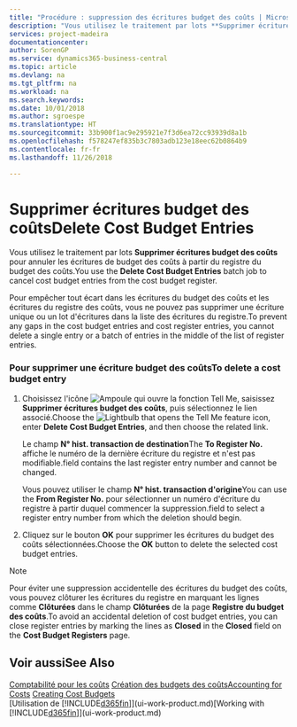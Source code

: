 ```yaml
---
title: "Procédure : suppression des écritures budget des coûts | Microsoft Docs"
description: "Vous utilisez le traitement par lots **Supprimer écritures budget des coûts** pour annuler les écritures de budget des coûts à partir du registre du budget des coûts."
services: project-madeira
documentationcenter: 
author: SorenGP
ms.service: dynamics365-business-central
ms.topic: article
ms.devlang: na
ms.tgt_pltfrm: na
ms.workload: na
ms.search.keywords: 
ms.date: 10/01/2018
ms.author: sgroespe
ms.translationtype: HT
ms.sourcegitcommit: 33b900f1ac9e295921e7f3d6ea72cc93939d8a1b
ms.openlocfilehash: f578247ef835b3c7803adb123e18eec62b0864b9
ms.contentlocale: fr-fr
ms.lasthandoff: 11/26/2018

---
```

# <a name="delete-cost-budget-entries"></a><span data-ttu-id="a413b-103">Supprimer écritures budget des coûts</span><span class="sxs-lookup"><span data-stu-id="a413b-103">Delete Cost Budget Entries</span></span>
<span data-ttu-id="a413b-104">Vous utilisez le traitement par lots **Supprimer écritures budget des coûts** pour annuler les écritures de budget des coûts à partir du registre du budget des coûts.</span><span class="sxs-lookup"><span data-stu-id="a413b-104">You use the **Delete Cost Budget Entries** batch job to cancel cost budget entries from the cost budget register.</span></span>  

<span data-ttu-id="a413b-105">Pour empêcher tout écart dans les écritures du budget des coûts et les écritures du registre des coûts, vous ne pouvez pas supprimer une écriture unique ou un lot d'écritures dans la liste des écritures du registre.</span><span class="sxs-lookup"><span data-stu-id="a413b-105">To prevent any gaps in the cost budget entries and cost register entries, you cannot delete a single entry or a batch of entries in the middle of the list of register entries.</span></span>  

### <a name="to-delete-a-cost-budget-entry"></a><span data-ttu-id="a413b-106">Pour supprimer une écriture budget des coûts</span><span class="sxs-lookup"><span data-stu-id="a413b-106">To delete a cost budget entry</span></span>  

1.  <span data-ttu-id="a413b-107">Choisissez l'icône ![Ampoule qui ouvre la fonction Tell Me](media/ui-search/search_small.png "Dites-moi ce que vous voulez faire"), saisissez **Supprimer écritures budget des coûts**, puis sélectionnez le lien associé.</span><span class="sxs-lookup"><span data-stu-id="a413b-107">Choose the ![Lightbulb that opens the Tell Me feature](media/ui-search/search_small.png "Tell me what you want to do") icon, enter **Delete Cost Budget Entries**, and then choose the related link.</span></span>  

    <span data-ttu-id="a413b-108">Le champ **N° hist. transaction de destination**</span><span class="sxs-lookup"><span data-stu-id="a413b-108">The **To Register No.**</span></span> <span data-ttu-id="a413b-109">affiche le numéro de la dernière écriture du registre et n'est pas modifiable.</span><span class="sxs-lookup"><span data-stu-id="a413b-109">field contains the last register entry number and cannot be changed.</span></span>  

    <span data-ttu-id="a413b-110">Vous pouvez utiliser le champ **N° hist. transaction d'origine**</span><span class="sxs-lookup"><span data-stu-id="a413b-110">You can use the **From Register No.**</span></span> <span data-ttu-id="a413b-111">pour sélectionner un numéro d'écriture du registre à partir duquel commencer la suppression.</span><span class="sxs-lookup"><span data-stu-id="a413b-111">field to select a register entry number from which the deletion should begin.</span></span>  
2.  <span data-ttu-id="a413b-112">Cliquez sur le bouton **OK** pour supprimer les écritures du budget des coûts sélectionnées.</span><span class="sxs-lookup"><span data-stu-id="a413b-112">Choose the **OK** button to delete the selected cost budget entries.</span></span>  

> [!NOTE]  
>  <span data-ttu-id="a413b-113">Pour éviter une suppression accidentelle des écritures du budget des coûts, vous pouvez clôturer les écritures du registre en marquant les lignes comme **Clôturées** dans le champ **Clôturées** de la page **Registre du budget des coûts**.</span><span class="sxs-lookup"><span data-stu-id="a413b-113">To avoid an accidental deletion of cost budget entries, you can close register entries by marking the lines as **Closed** in the **Closed** field on the **Cost Budget Registers** page.</span></span>  

## <a name="see-also"></a><span data-ttu-id="a413b-114">Voir aussi</span><span class="sxs-lookup"><span data-stu-id="a413b-114">See Also</span></span>  
<span data-ttu-id="a413b-115">[Comptabilité pour les coûts](finance-manage-cost-accounting.md)
[Création des budgets des coûts](finance-create-cost-budgets.md)</span><span class="sxs-lookup"><span data-stu-id="a413b-115">[Accounting for Costs](finance-manage-cost-accounting.md)
[Creating Cost Budgets](finance-create-cost-budgets.md)</span></span>  
<span data-ttu-id="a413b-116">[Utilisation de [!INCLUDE[d365fin](includes/d365fin_md.md)]](ui-work-product.md)</span><span class="sxs-lookup"><span data-stu-id="a413b-116">[Working with [!INCLUDE[d365fin](includes/d365fin_md.md)]](ui-work-product.md)</span></span>

